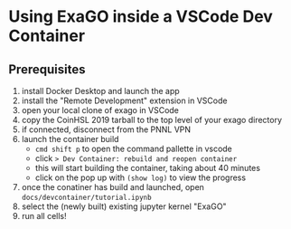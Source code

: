 # Using ExaGO inside a VSCode Dev Container

## Prerequisites

1. install Docker Desktop and launch the app
2. install the "Remote Development" extension in VSCode
3. open your local clone of exago in VSCode
4. copy the CoinHSL 2019 tarball to the top level of your exago directory
5. if connected, disconnect from the PNNL VPN
6. launch the container build  
    * `cmd shift p` to open the command pallette in vscode
    * click `> Dev Container: rebuild and reopen container`
    * this will start building the container, taking about 40 minutes
    * click on the pop up with `(show log)` to view the progress
7. once the conatiner has build and launched, open `docs/devcontainer/tutorial.ipynb`
8. select the (newly built) existing jupyter kernel "ExaGO"
9. run all cells!

